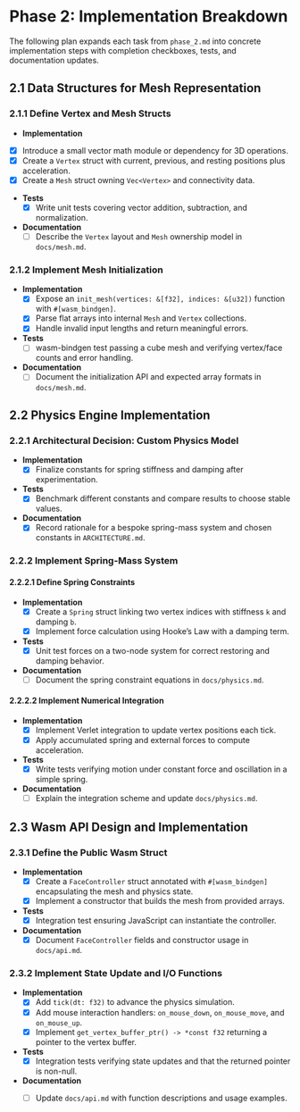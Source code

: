 # Phase 2: Implementation Breakdown

The following plan expands each task from `phase_2.md` into concrete implementation steps with completion checkboxes, tests, and documentation updates.

## 2.1 Data Structures for Mesh Representation

### 2.1.1 Define Vertex and Mesh Structs
- **Implementation**
- [x] Introduce a small vector math module or dependency for 3D operations.
- [x] Create a `Vertex` struct with current, previous, and resting positions plus acceleration.
- [x] Create a `Mesh` struct owning `Vec<Vertex>` and connectivity data.
- **Tests**
  - [x] Write unit tests covering vector addition, subtraction, and normalization.
- **Documentation**
  - [ ] Describe the `Vertex` layout and `Mesh` ownership model in `docs/mesh.md`.

### 2.1.2 Implement Mesh Initialization
- **Implementation**
  - [x] Expose an `init_mesh(vertices: &[f32], indices: &[u32])` function with `#[wasm_bindgen]`.
  - [x] Parse flat arrays into internal `Mesh` and `Vertex` collections.
  - [x] Handle invalid input lengths and return meaningful errors.
- **Tests**
  - [ ] wasm-bindgen test passing a cube mesh and verifying vertex/face counts and error handling.
- **Documentation**
  - [ ] Document the initialization API and expected array formats in `docs/mesh.md`.

## 2.2 Physics Engine Implementation

### 2.2.1 Architectural Decision: Custom Physics Model
- **Implementation**
  - [x] Finalize constants for spring stiffness and damping after experimentation.
- **Tests**
  - [x] Benchmark different constants and compare results to choose stable values.
- **Documentation**
  - [x] Record rationale for a bespoke spring-mass system and chosen constants in `ARCHITECTURE.md`.

### 2.2.2 Implement Spring-Mass System

#### 2.2.2.1 Define Spring Constraints
- **Implementation**
  - [x] Create a `Spring` struct linking two vertex indices with stiffness `k` and damping `b`.
  - [x] Implement force calculation using Hooke’s Law with a damping term.
- **Tests**
  - [x] Unit test forces on a two-node system for correct restoring and damping behavior.
- **Documentation**
  - [ ] Document the spring constraint equations in `docs/physics.md`.

#### 2.2.2.2 Implement Numerical Integration
- **Implementation**
  - [x] Implement Verlet integration to update vertex positions each tick.
  - [x] Apply accumulated spring and external forces to compute acceleration.
- **Tests**
  - [x] Write tests verifying motion under constant force and oscillation in a simple spring.
- **Documentation**
  - [ ] Explain the integration scheme and update `docs/physics.md`.

## 2.3 Wasm API Design and Implementation

### 2.3.1 Define the Public Wasm Struct
- **Implementation**
  - [x] Create a `FaceController` struct annotated with `#[wasm_bindgen]` encapsulating the mesh and physics state.
  - [x] Implement a constructor that builds the mesh from provided arrays.
- **Tests**
  - [x] Integration test ensuring JavaScript can instantiate the controller.
- **Documentation**
  - [x] Document `FaceController` fields and constructor usage in `docs/api.md`.

### 2.3.2 Implement State Update and I/O Functions
- **Implementation**
  - [x] Add `tick(dt: f32)` to advance the physics simulation.
  - [x] Add mouse interaction handlers: `on_mouse_down`, `on_mouse_move`, and `on_mouse_up`.
  - [x] Implement `get_vertex_buffer_ptr() -> *const f32` returning a pointer to the vertex buffer.
- **Tests**
  - [x] Integration tests verifying state updates and that the returned pointer is non-null.
- **Documentation**
  - [ ] Update `docs/api.md` with function descriptions and usage examples.

